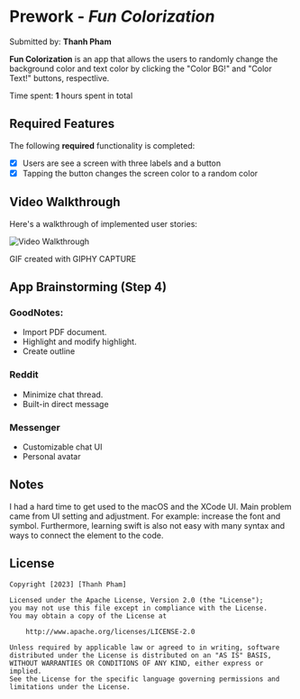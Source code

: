 # Prework - *Fun Colorization*

Submitted by: **Thanh Pham**

**Fun Colorization** is an app that allows the users to randomly change the background color and text color by clicking the "Color BG!" and "Color Text!" buttons, respectlive. 

Time spent: **1** hours spent in total

## Required Features

The following **required** functionality is completed:

- [x] Users are see a screen with three labels and a button
- [x] Tapping the button changes the screen color to a random color
 
## Video Walkthrough

Here's a walkthrough of implemented user stories:

<img src='https://i.imgur.com/c0Tci7K.gif' title='Video Walkthrough' width='' alt='Video Walkthrough' />

<!-- Replace this with whatever GIF tool you used! -->
GIF created with GIPHY CAPTURE  
<!-- Recommended tools:
[Kap](https://getkap.co/) for macOS
[ScreenToGif](https://www.screentogif.com/) for Windows
[peek](https://github.com/phw/peek) for Linux. -->

## App Brainstorming (Step 4)
### GoodNotes:
* Import PDF document.
* Highlight and modify highlight.
* Create outline
### Reddit
* Minimize chat thread.
* Built-in direct message
### Messenger
* Customizable chat UI
* Personal avatar

## Notes

I had a hard time to get used to the macOS and the XCode UI. Main problem came from UI setting and adjustment. For example: increase the font and symbol. Furthermore, learning swift is also not easy with many syntax and ways to connect the element to the code.

## License

    Copyright [2023] [Thanh Pham]

    Licensed under the Apache License, Version 2.0 (the "License");
    you may not use this file except in compliance with the License.
    You may obtain a copy of the License at

        http://www.apache.org/licenses/LICENSE-2.0

    Unless required by applicable law or agreed to in writing, software
    distributed under the License is distributed on an "AS IS" BASIS,
    WITHOUT WARRANTIES OR CONDITIONS OF ANY KIND, either express or implied.
    See the License for the specific language governing permissions and
    limitations under the License.
